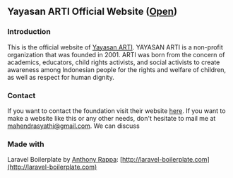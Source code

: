## Yayasan ARTI Official Website ([Open](https://yayasanarti.com))

### Introduction

This is the official website of [Yayasan ARTI](https://yayasanarti.com). YAYASAN ARTI is a non-profit organization that was founded in 2001. ARTI was born from the concern of academics, educators, child rights activists, and social activists to create awareness among Indonesian people for the rights and welfare of children, as well as respect for human dignity.


### Contact

If you want to contact the foundation visit their website [here](https://yayasanarti.com/contact).
If you want to make a website like this or any other needs, don't hesitate to mail me at [mahendrasyathi@gmail.com](mailto:mahendrasyathi@gmail.com). We can discuss

### Made with

Laravel Boilerplate by [Anthony Rappa](www.rappasoft.com): [http://laravel-boilerplate.com](http://laravel-boilerplate.com)
